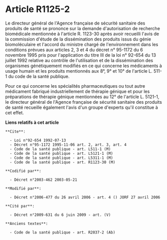 # Article R1125-2

Le directeur général de l'Agence française de sécurité sanitaire des produits de santé se prononce sur la demande
d'autorisation de recherche biomédicale mentionnée à l'article R. 1123-30 après avoir recueilli l'avis de la commission
d'étude de la dissémination des produits issus du génie biomoléculaire et l'accord du ministre chargé de l'environnement dans
les conditions prévues aux articles 2, 3 et 4 du décret n° 95-1172 du 6 novembre 1995 pris pour l'application du titre III de
la loi n° 92-654 du 13 juillet 1992 relative au contrôle de l'utilisation et de la dissémination des organismes génétiquement
modifiés en ce qui concerne les médicaments à usage humain et les produits mentionnés aux 8°, 9° et 10° de l'article L. 511-1
du code de la santé publique.

Pour ce qui concerne les spécialités pharmaceutiques ou tout autre médicament fabriqué industriellement de thérapie génique
et pour les préparations de thérapie génique mentionnées au 12° de l'article L. 5121-1, le directeur général de l'Agence
française de sécurité sanitaire des produits de santé recueille également l'avis d'un groupe d'experts qu'il constitue à cet
effet.

**Liens relatifs à cet article**

	**Cite**:

	  - Loi n°92-654 1992-07-13
	  - Décret n°95-1172 1995-11-06 art. 2, art. 3, art. 4
	  - Code de la santé publique - art. L511-1 (M)
	  - Code de la santé publique - art. L5121-1 (M)
	  - Code de la santé publique - art. L5311-1 (M)
	  - Code de la santé publique - art. R1123-30 (M)

	**Codifié par**:

	  - Décret n°2003-462 2003-05-21

	**Modifié par**:

	  - Décret n°2006-477 du 26 avril 2006 - art. 4 () JORF 27 avril 2006

	**Cité par**:

	  - Décret n°2009-631 du 6 juin 2009 - art. (V)

	**Anciens textes**:

	  - Code de la santé publique - art. R2037-2 (Ab)
